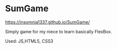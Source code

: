 # SumGame  

https://insomnia1337.github.io/SumGame/

Simply game for my niece to learn basically FlexBox.


Used: JS,HTML5, CSS3
